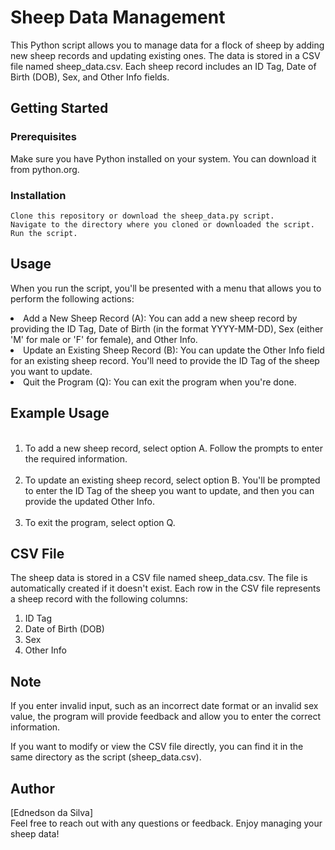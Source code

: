 # Sheep Data Management
<p>This Python script allows you to manage data for a flock of sheep by adding new sheep records and updating existing ones. The data is stored in a CSV file named sheep_data.csv. Each sheep record includes an ID Tag, Date of Birth (DOB), Sex, and Other Info fields.</p>

<h2>Getting Started</h2>
<h3>Prerequisites</h3>
<p>Make sure you have Python installed on your system. You can download it from python.org.</p>

<h3>Installation</h3>

    Clone this repository or download the sheep_data.py script.
    Navigate to the directory where you cloned or downloaded the script.
    Run the script.



<h2>Usage</h2>
<p>When you run the script, you'll be presented with a menu that allows you to perform the following actions:</p>

<li>Add a New Sheep Record (A): You can add a new sheep record by providing the ID Tag, Date of Birth (in the format YYYY-MM-DD), Sex (either 'M' for male or 'F' for female), and Other Info.</li>

<li>Update an Existing Sheep Record (B): You can update the Other Info field for an existing sheep record. You'll need to provide the ID Tag of the sheep you want to update.</li>

<li>Quit the Program (Q): You can exit the program when you're done.</li>

<h2>Example Usage</h2>
<ol>
<br>
    <li>To add a new sheep record, select option A. Follow the prompts to enter the required information.</li>
<br>
    <li>To update an existing sheep record, select option B. You'll be prompted to enter the ID Tag of the sheep you want to update, and then you can provide the updated Other Info.</li>
<br>
    <li>To exit the program, select option Q.</li>
 </ol> 

<h2>CSV File</h2>
<p>The sheep data is stored in a CSV file named sheep_data.csv. The file is automatically created if it doesn't exist. Each row in the CSV file represents a sheep record with the following columns:</p>
<ol>
    <li>ID Tag</li>
    <li>Date of Birth (DOB)</li>
    <li>Sex</li>
    <li>Other Info</li>
</ol>

<h2>Note</h2>
<p>If you enter invalid input, such as an incorrect date format or an invalid sex value, the program will provide feedback and allow you to enter the correct information.

If you want to modify or view the CSV file directly, you can find it in the same directory as the script (sheep_data.csv).</p>

<h2>Author</h2>
<p>[Ednedson da Silva]
<br>
Feel free to reach out with any questions or feedback. Enjoy managing your sheep data!</p>





